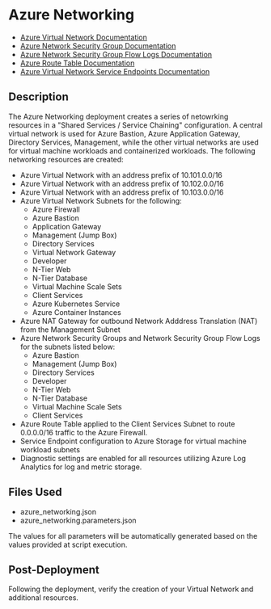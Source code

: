 # Azure Networking

- [Azure Virtual Network Documentation](https://docs.microsoft.com/en-us/azure/virtual-network/virtual-networks-overview "Azure Virtual Network Documentation")
- [Azure Network Security Group Documentation](https://docs.microsoft.com/en-us/azure/virtual-network/security-overview "Azure Network Security Group Documentation")
- [Azure Network Security Group Flow Logs Documentation](https://docs.microsoft.com/en-us/azure/network-watcher/network-watcher-nsg-flow-logging-overview "Azure Network Security Group Flow Logs Documentation")
- [Azure Route Table Documentation](https://docs.microsoft.com/en-us/azure/virtual-network/virtual-networks-udr-overview "Azure Route Table Documentation")
- [Azure Virtual Network Service Endpoints Documentation](https://docs.microsoft.com/en-us/azure/virtual-network/virtual-network-service-endpoints-overview "Azure Virtual Network Service Endpoints Documentation")

## Description

The Azure Networking deployment creates a series of netowrking resources in a "Shared Services / Service Chaining" configuration. A central virtual network is used for Azure Bastion, Azure Application Gateway, Directory Services, Management, while the other virtual networks are used for virtual machine workloads and containerized workloads. The following networking resources are created:

- Azure Virtual Network with an address prefix of 10.101.0.0/16
- Azure Virtual Network with an address prefix of 10.102.0.0/16
- Azure Virtual Network with an address prefix of 10.103.0.0/16
- Azure Virtual Network Subnets for the following:
  - Azure Firewall
  - Azure Bastion
  - Application Gateway
  - Management (Jump Box)
  - Directory Services
  - Virtual Network Gateway
  - Developer
  - N-Tier Web
  - N-Tier Database
  - Virtual Machine Scale Sets
  - Client Services
  - Azure Kubernetes Service
  - Azure Container Instances
- Azure NAT Gateway for outbound Network Adddress Translation (NAT) from the Management Subnet
- Azure Network Security Groups and Network Security Group Flow Logs for the subnets listed below:
  - Azure Bastion
  - Management (Jump Box)
  - Directory Services
  - Developer
  - N-Tier Web
  - N-Tier Database
  - Virtual Machine Scale Sets
  - Client Services
- Azure Route Table applied to the Client Services Subnet to route 0.0.0.0/16 traffic to the Azure Firewall.
- Service Endpoint configuration to Azure Storage for virtual machine workload subnets
- Diagnostic settings are enabled for all resources utilizing Azure Log Analytics for log and metric storage.

## Files Used

- azure_networking.json
- azure_networking.parameters.json

The values for all parameters will be automatically generated based on the values provided at script execution.

## Post-Deployment

Following the deployment, verify the creation of your Virtual Network and additional resources.
